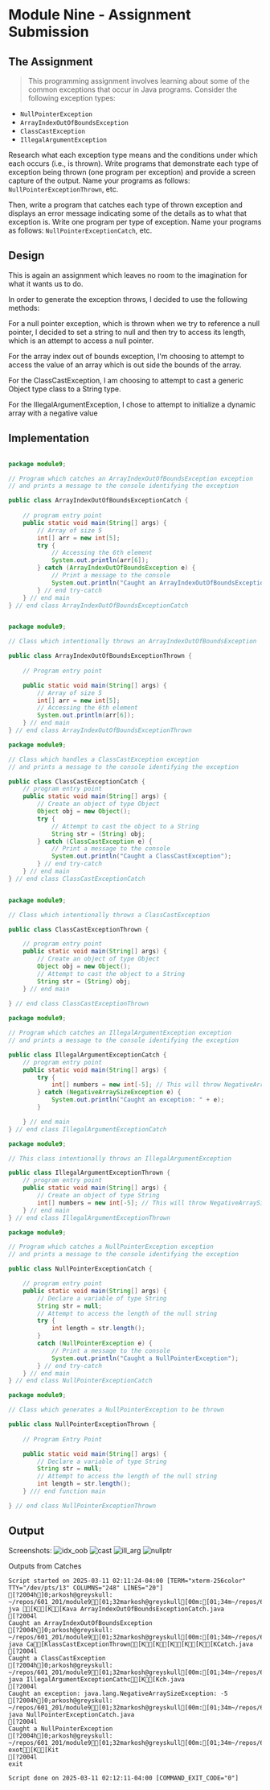 # Module Nine - Assignment Submission

## The Assignment
> This programming assignment involves learning about some of the common exceptions that occur in Java programs. Consider the following exception types:

- `NullPointerException`
- `ArrayIndexOutOfBoundsException`
- `ClassCastException`
- `IllegalArgumentException`

Research what each exception type means and the conditions under which each occurs (i.e., is thrown). Write programs that demonstrate each type of exception being thrown (one program per exception) and provide a screen capture of the output. Name your programs as follows: `NullPointerExceptionThrown`, etc.

Then, write a program that catches each type of thrown exception and displays an error message indicating some of the details as to what that exception is. Write one program per type of exception. Name your programs as follows: `NullPointerExceptionCatch`, etc.

## Design

This is again an assignment which leaves no room to the imagination for what it wants us to do.

In order to generate the exception throws, I decided to use the following methods:

For a null pointer exception, which is thrown when we try to reference a null pointer, I decided to set a string to null and then try to access its length, which is an attempt to access a null pointer.

For the array index out of bounds exception, I'm choosing to attempt to access the value of an array which is out side the bounds of the array.

For the ClassCastException, I am choosing to attempt to cast a generic Object type class to a String type.

For the IllegalArgumentException, I chose to attempt to initialize a dynamic array with a negative value

## Implementation

```java

package module9;

// Program which catches an ArrayIndexOutOfBoundsException exception
// and prints a message to the console identifying the exception

public class ArrayIndexOutOfBoundsExceptionCatch {
    
    // program entry point
    public static void main(String[] args) {
        // Array of size 5
        int[] arr = new int[5];
        try {
            // Accessing the 6th element
            System.out.println(arr[6]);
        } catch (ArrayIndexOutOfBoundsException e) {
            // Print a message to the console
            System.out.println("Caught an ArrayIndexOutOfBoundsException");
        } // end try-catch
    } // end main
} // end class ArrayIndexOutOfBoundsExceptionCatch


package module9;

// Class which intentionally throws an ArrayIndexOutOfBoundsException

public class ArrayIndexOutOfBoundsExceptionThrown {
    
    // Program entry point

    public static void main(String[] args) {
        // Array of size 5
        int[] arr = new int[5];
        // Accessing the 6th element
        System.out.println(arr[6]);
    } // end main 
} // end class ArrayIndexOutOfBoundsExceptionThrown

package module9;

// Class which handles a ClassCastException exception
// and prints a message to the console identifying the exception

public class ClassCastExceptionCatch {
    // program entry point
    public static void main(String[] args) {
        // Create an object of type Object
        Object obj = new Object();
        try {
            // Attempt to cast the object to a String
            String str = (String) obj;
        } catch (ClassCastException e) {
            // Print a message to the console
            System.out.println("Caught a ClassCastException");
        } // end try-catch
    } // end main    
} // end class ClassCastExceptionCatch


package module9;

// Class which intentionally throws a ClassCastException

public class ClassCastExceptionThrown {

    // program entry point
    public static void main(String[] args) {
        // Create an object of type Object
        Object obj = new Object();
        // Attempt to cast the object to a String
        String str = (String) obj;
    } // end main
    
} // end class ClassCastExceptionThrown

package module9;

// Program which catches an IllegalArgumentException exception
// and prints a message to the console identifying the exception

public class IllegalArgumentExceptionCatch {
    // program entry point
    public static void main(String[] args) { 
        try {
            int[] numbers = new int[-5]; // This will throw NegativeArraySizeException
        } catch (NegativeArraySizeException e) {
            System.out.println("Caught an exception: " + e);
        }

    } // end main
} // end class IllegalArgumentExceptionCatch

package module9;

// This class intentionally throws an IllegalArgumentException

public class IllegalArgumentExceptionThrown {
    // program entry point
    public static void main(String[] args) {
        // Create an object of type String
        int[] numbers = new int[-5]; // This will throw NegativeArraySizeException
    } // end main
} // end class IllegalArgumentExceptionThrown

package module9;

// Program which catches a NullPointerException exception
// and prints a message to the console identifying the exception

public class NullPointerExceptionCatch {

    // program entry point
    public static void main(String[] args) {
        // Declare a variable of type String
        String str = null;
        // Attempt to access the length of the null string
        try {
            int length = str.length();
        } 
        catch (NullPointerException e) {
            // Print a message to the console
            System.out.println("Caught a NullPointerException");
        } // end try-catch
    } // end main
} // end class NullPointerExceptionCatch

package module9;

// Class which generates a NullPointerException to be thrown

public class NullPointerExceptionThrown {
    
    // Program Entry Point

    public static void main(String[] args) {
        // Declare a variable of type String
        String str = null;
        // Attempt to access the length of the null string
        int length = str.length();
    } /// end function main

} // end class NullPointerExceptionThrown
```

## Output
Screenshots: 
![idx_oob]("ArrayIndexOutOfBoundsExceptionThrown.png")
![cast]("CastClassExceptionThrown.png")
![ill_arg]("IllegalArgumentExceptionThrown.png")
![nullptr]("NullPointerExceptionThrown.png")

Outputs from Catches

```
Script started on 2025-03-11 02:11:24-04:00 [TERM="xterm-256color" TTY="/dev/pts/13" COLUMNS="248" LINES="20"]
[?2004h]0;arkosh@greyskull: ~/repos/601_201/module9[01;32markosh@greyskull[00m:[01;34m~/repos/601_201/module9[00m$ jva [K[K[Kava ArrayIndexOutOfBoundsExceptionCatch.java
[?2004l
Caught an ArrayIndexOutOfBoundsException
[?2004h]0;arkosh@greyskull: ~/repos/601_201/module9[01;32markosh@greyskull[00m:[01;34m~/repos/601_201/module9[00m$ java Ca[KlassCastExceptionThrown[K[K[K[K[K[KCatch.java
[?2004l
Caught a ClassCastException
[?2004h]0;arkosh@greyskull: ~/repos/601_201/module9[01;32markosh@greyskull[00m:[01;34m~/repos/601_201/module9[00m$ java IllegalArgumentExceptionCathc[K[Kch.java
[?2004l
Caught an exception: java.lang.NegativeArraySizeException: -5
[?2004h]0;arkosh@greyskull: ~/repos/601_201/module9[01;32markosh@greyskull[00m:[01;34m~/repos/601_201/module9[00m$ java NullPointerExceptionCatch.java
[?2004l
Caught a NullPointerException
[?2004h]0;arkosh@greyskull: ~/repos/601_201/module9[01;32markosh@greyskull[00m:[01;34m~/repos/601_201/module9[00m$ exot[K[Kit
[?2004l
exit

Script done on 2025-03-11 02:12:11-04:00 [COMMAND_EXIT_CODE="0"]
```
